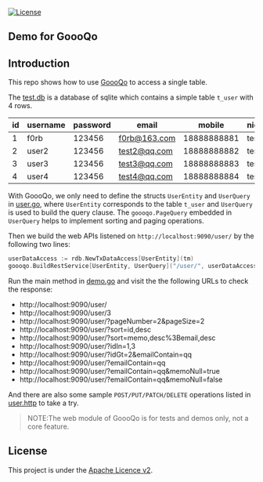 [![License](https://img.shields.io/:license-apache-brightgreen.svg)](https://www.apache.org/licenses/LICENSE-2.0.html)

Demo for GoooQo
---

## Introduction

This repo shows how to use [GoooQo](https://github.com/doytowin/goooqo) to access a single table.

The [test.db](test.db) is a database of sqlite which contains a simple table `t_user` with 4 rows.

| id | username | password | email        | mobile      | nickname | memo | valid |
|----|----------|----------|--------------|-------------|----------|------|-------|
| 1  | f0rb     | 123456   | f0rb@163.com | 18888888881 | test1    |      | true  |
| 2  | user2    | 123456   | test2@qq.com | 18888888882 | test2    |      | false |
| 3  | user3    | 123456   | test3@qq.com | 18888888883 | test3    | memo | true  |
| 4  | user4    | 123456   | test4@qq.com | 18888888884 | test4    |      | true  |

With GoooQo, we only need to define the structs `UserEntity` and `UserQuery` in [user.go](user.go),
where `UserEntity` corresponds to the table `t_user` and `UserQuery` is used to build the query clause.
The `goooqo.PageQuery` embedded in `UserQuery` helps to implement sorting and paging operations.

Then we build the web APIs listened on `http://localhost:9090/user/` by the following two lines:

```go
userDataAccess := rdb.NewTxDataAccess[UserEntity](tm)
goooqo.BuildRestService[UserEntity, UserQuery]("/user/", userDataAccess)
```

Run the main method in [demo.go](demo.go) and visit the the following URLs to check the response:
  - http://localhost:9090/user/
  - http://localhost:9090/user/3
  - http://localhost:9090/user/?pageNumber=2&pageSize=2
  - http://localhost:9090/user/?sort=id,desc
  - http://localhost:9090/user/?sort=memo,desc%3Bemail,desc
  - http://localhost:9090/user/?idIn=1,3
  - http://localhost:9090/user/?idGt=2&emailContain=qq
  - http://localhost:9090/user/?emailContain=qq
  - http://localhost:9090/user/?emailContain=qq&memoNull=true
  - http://localhost:9090/user/?emailContain=qq&memoNull=false

And there are also some sample `POST/PUT/PATCH/DELETE` operations listed in [user.http](user.http) to take a try.

> NOTE:The web module of GoooQo is for tests and demos only, not a core feature.

License
---
This project is under the [Apache Licence v2](https://www.apache.org/licenses/LICENSE-2.0).
